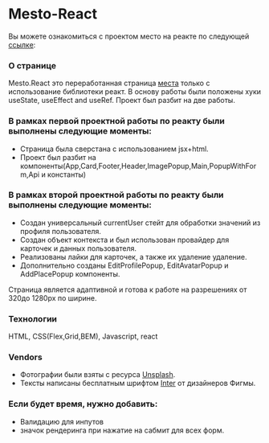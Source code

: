 # Mesto-React

Вы можете ознакомиться с проектом место на реакте по следующей [ссылке]:


### О странице

Mesto.React  это переработанная страница [места] только с использование библиотеки реакт. В основу работы были положены хуки useState, useEffect and useRef. Проект был разбит на две работы.

### В рамках первой проектной работы по реакту были выполнены следующие моменты:

* Страница была сверстана с использованием jsx+html.
*  Проект был разбит на компоненты(App,Card,Footer,Header,ImagePopup,Main,PopupWithForm,Api и константы)

### В рамках второй проектной работы по реакту были выполнены следующие моменты:

* Создан универсальный currentUser стейт для обработки значений из профиля пользователя.
* Создан объект контекста и был использован провайдер для карточек и  данных пользователя.
* Реализованы лайки для карточек, а также их удаление удаление. 
* Дополнительно созданы EditProfilePopup, EditAvatarPopup и AddPlacePopup компоненты.


Страница является адаптивной и готова к работе на разрешениях от 320до 1280px по ширине.


### Технологии

HTML, CSS(Flex,Grid,BEM), Javascript, react


### Vendors

* Фотографии были взяты с ресурса [Unsplash].
*  Тексты написаны бесплатным шрифтом [Inter] от дизайнеров Фигмы.


### Если будет время, нужно добавить:

* Валидацию для инпутов
* значок рендеринга при нажатие на сабмит для всех форм.

[ссылке]: <https://dashnik.github.io/mesto-react/> 
[места]: <https://dashnik.github.io/mesto/index.html> 
[Unsplash]: <https://unsplash.com/>
[Inter]:<https://fonts.google.com/specimen/Inter?preview.text_type=custom>
